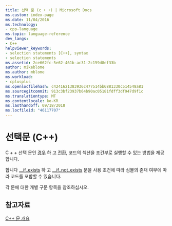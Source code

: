 ```yaml
---
title: 선택 문 (c + +) | Microsoft Docs
ms.custom: index-page
ms.date: 11/04/2016
ms.technology:
- cpp-language
ms.topic: language-reference
dev_langs:
- C++
helpviewer_keywords:
- selection statements [C++], syntax
- selection statements
ms.assetid: 2ce662fc-5e62-461b-ac31-2c159d8ef33b
author: mikeblome
ms.author: mblome
ms.workload:
- cplusplus
ms.openlocfilehash: c4241621383936c477514bb6881330c514548a81
ms.sourcegitcommit: 913c3bf23937b64b90ac05181fdff3df947d9f1c
ms.translationtype: MT
ms.contentlocale: ko-KR
ms.lasthandoff: 09/18/2018
ms.locfileid: "46117707"
---
```

# <a name="selection-statements-c"></a>선택문 (C++)

C + + 선택 문인 [경우](../cpp/if-else-statement-cpp.md) 하 고 [전환](../cpp/switch-statement-cpp.md), 코드의 섹션을 조건부로 실행할 수 있는 방법을 제공 합니다.

합니다 [__if_exists](../cpp/if-exists-statement.md) 하 고 [__if_not_exists](../cpp/if-not-exists-statement.md) 문을 사용 조건에 따라 심볼의 존재 여부에 따라 코드를 포함할 수 있습니다.

각 문에 대한 개별 구문 항목을 참조하십시오.

## <a name="see-also"></a>참고자료

[C++ 문 개요](../cpp/overview-of-cpp-statements.md)
